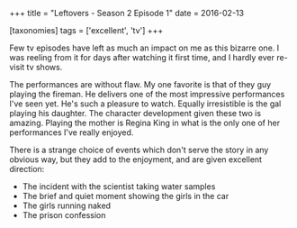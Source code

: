 +++
title = "Leftovers - Season 2 Episode 1"
date = 2016-02-13

[taxonomies]
tags = ['excellent', 'tv']
+++

Few tv episodes have left as much an impact on me as this bizarre one. I
was reeling from it for days after watching it first time, and I hardly
ever re-visit tv shows.

The performances are without flaw. My one favorite is that of they guy
playing the fireman. He delivers one of the most impressive performances
I've seen yet. He's such a pleasure to watch. Equally irresistible is
the gal playing his daughter. The character development given these two
is amazing. Playing the mother is Regina King in what is the only one of
her performances I've really enjoyed.

There is a strange choice of events which don't serve the story in any
obvious way, but they add to the enjoyment, and are given excellent
direction:

- The incident with the scientist taking water samples
- The brief and quiet moment showing the girls in the car
- The girls running naked
- The prison confession
